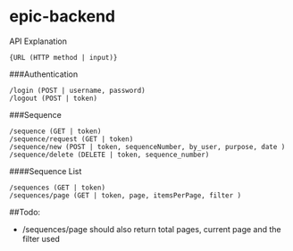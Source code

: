 # epic-backend
API Explanation
    
    {URL (HTTP method | input)}
    
###Authentication

    /login (POST | username, password)
    /logout (POST | token)

###Sequence

    /sequence (GET | token)
    /sequence/request (GET | token)
    /sequence/new (POST | token, sequenceNumber, by_user, purpose, date )
    /sequence/delete (DELETE | token, sequence_number)
    
####Sequence List

    /sequences (GET | token)
    /sequences/page (GET | token, page, itemsPerPage, filter )

##Todo:
* /sequences/page should also return total pages, current page and the filter used 